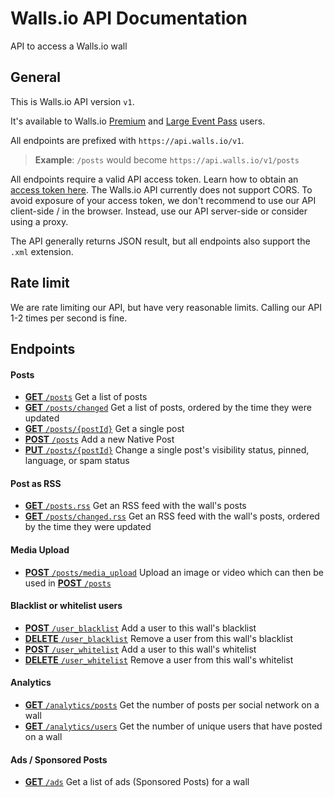 Walls.io API Documentation
==========================

API to access a Walls.io wall

## General

This is Walls.io API version `v1`.

It's available to Walls.io [Premium](https://walls.io/features-and-pricing) and [Large Event Pass](https://walls.io/features-and-pricing?type=event) users.

All endpoints are prefixed with `https://api.walls.io/v1`.
> **Example**: `/posts` would become `https://api.walls.io/v1/posts`

All endpoints require a valid API access token. Learn how to obtain an [access token here](Access_Token.md). The Walls.io API currently does not support CORS. To avoid exposure of your access token, we don't recommend to use our API client-side / in the browser. Instead, use our API server-side or consider using a proxy.


The API generally returns JSON result, but all endpoints also support the `.xml` extension.


## Rate limit

We are rate limiting our API, but have very reasonable limits.
Calling our API 1-2 times per second is fine.

## Endpoints


#### Posts

  * [__GET__ `/posts`](endpoints/GET_posts.md) Get a list of posts
  * [__GET__ `/posts/changed`](endpoints/GET_posts-changed.md) Get a list of posts, ordered by the time they were updated
  * [__GET__ `/posts/{postId}`](endpoints/GET_posts-postid.md) Get a single post
  * [__POST__ `/posts`](endpoints/POST_posts.md) Add a new Native Post
  * [__PUT__ `/posts/{postId}`](endpoints/PUT_posts-postid.md) Change a single post's visibility status, pinned, language, or spam status


#### Post as RSS

* [__GET__ `/posts.rss`](endpoints/GET_posts.rss.md) Get an RSS feed with the wall's posts
* [__GET__ `/posts/changed.rss`](endpoints/GET_posts-changed.rss.md) Get an RSS feed with the wall's posts, ordered by the time they were updated


#### Media Upload

  * [__POST__ `/posts/media_upload`](endpoints/POST_media_upload.md) Upload an image or video which can then be used in [__POST__ `/posts`]

[__POST__ `/posts`]: endpoints/POST_posts.md "Add a new Native Post"


#### Blacklist or whitelist users

  * [__POST__ `/user_blacklist`](endpoints/POST_user_blacklist.md) Add a user to this wall's blacklist
  * [__DELETE__ `/user_blacklist`](endpoints/DELETE_user_blacklist.md) Remove a user from this wall's blacklist
  * [__POST__ `/user_whitelist`](endpoints/POST_user_whitelist.md) Add a user to this wall's whitelist
  * [__DELETE__ `/user_whitelist`](endpoints/DELETE_user_whitelist.md) Remove a user from this wall's whitelist


#### Analytics

  * [__GET__ `/analytics/posts`](endpoints/GET_analytics-posts.md) Get the number of posts per social network on a wall
  * [__GET__ `/analytics/users`](endpoints/GET_analytics-users.md) Get the number of unique users that have posted on a wall


#### Ads / Sponsored Posts

  * [__GET__ `/ads`](endpoints/GET_ads.md) Get a list of ads (Sponsored Posts) for a wall
